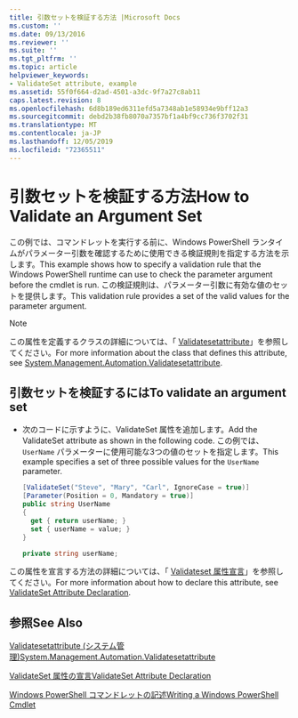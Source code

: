 ```yaml
---
title: 引数セットを検証する方法 |Microsoft Docs
ms.custom: ''
ms.date: 09/13/2016
ms.reviewer: ''
ms.suite: ''
ms.tgt_pltfrm: ''
ms.topic: article
helpviewer_keywords:
- ValidateSet attribute, example
ms.assetid: 55f0f664-d2ad-4501-a3dc-9f7a27c8ab11
caps.latest.revision: 8
ms.openlocfilehash: 6d8b189ed6311efd5a7348ab1e58934e9bff12a3
ms.sourcegitcommit: debd2b38fb8070a7357bf1a4bf9cc736f3702f31
ms.translationtype: MT
ms.contentlocale: ja-JP
ms.lasthandoff: 12/05/2019
ms.locfileid: "72365511"
---
```

# <a name="how-to-validate-an-argument-set"></a><span data-ttu-id="f96a9-102">引数セットを検証する方法</span><span class="sxs-lookup"><span data-stu-id="f96a9-102">How to Validate an Argument Set</span></span>

<span data-ttu-id="f96a9-103">この例では、コマンドレットを実行する前に、Windows PowerShell ランタイムがパラメーター引数を確認するために使用できる検証規則を指定する方法を示します。</span><span class="sxs-lookup"><span data-stu-id="f96a9-103">This example shows how to specify a validation rule that the Windows PowerShell runtime can use to check the parameter argument before the cmdlet is run.</span></span> <span data-ttu-id="f96a9-104">この検証規則は、パラメーター引数に有効な値のセットを提供します。</span><span class="sxs-lookup"><span data-stu-id="f96a9-104">This validation rule provides a set of the valid values for the parameter argument.</span></span>

> [!NOTE]
> <span data-ttu-id="f96a9-105">この属性を定義するクラスの詳細については、「 [Validatesetattribute](/dotnet/api/System.Management.Automation.ValidateSetAttribute)」を参照してください。</span><span class="sxs-lookup"><span data-stu-id="f96a9-105">For more information about the class that defines this attribute, see [System.Management.Automation.Validatesetattribute](/dotnet/api/System.Management.Automation.ValidateSetAttribute).</span></span>

## <a name="to-validate-an-argument-set"></a><span data-ttu-id="f96a9-106">引数セットを検証するには</span><span class="sxs-lookup"><span data-stu-id="f96a9-106">To validate an argument set</span></span>

- <span data-ttu-id="f96a9-107">次のコードに示すように、ValidateSet 属性を追加します。</span><span class="sxs-lookup"><span data-stu-id="f96a9-107">Add the ValidateSet attribute as shown in the following code.</span></span> <span data-ttu-id="f96a9-108">この例では、`UserName` パラメーターに使用可能な3つの値のセットを指定します。</span><span class="sxs-lookup"><span data-stu-id="f96a9-108">This example specifies a set of three possible values for the `UserName` parameter.</span></span>

    ```csharp
    [ValidateSet("Steve", "Mary", "Carl", IgnoreCase = true)]
    [Parameter(Position = 0, Mandatory = true)]
    public string UserName
    {
      get { return userName; }
      set { userName = value; }
    }

    private string userName;
    ```

<span data-ttu-id="f96a9-109">この属性を宣言する方法の詳細については、「 [Validateset 属性宣言](./validateset-attribute-declaration.md)」を参照してください。</span><span class="sxs-lookup"><span data-stu-id="f96a9-109">For more information about how to declare this attribute, see [ValidateSet Attribute Declaration](./validateset-attribute-declaration.md).</span></span>

## <a name="see-also"></a><span data-ttu-id="f96a9-110">参照</span><span class="sxs-lookup"><span data-stu-id="f96a9-110">See Also</span></span>

[<span data-ttu-id="f96a9-111">Validatesetattribute (システム管理)</span><span class="sxs-lookup"><span data-stu-id="f96a9-111">System.Management.Automation.Validatesetattribute</span></span>](/dotnet/api/System.Management.Automation.ValidateSetAttribute)

[<span data-ttu-id="f96a9-112">ValidateSet 属性の宣言</span><span class="sxs-lookup"><span data-stu-id="f96a9-112">ValidateSet Attribute Declaration</span></span>](./validateset-attribute-declaration.md)

[<span data-ttu-id="f96a9-113">Windows PowerShell コマンドレットの記述</span><span class="sxs-lookup"><span data-stu-id="f96a9-113">Writing a Windows PowerShell Cmdlet</span></span>](./writing-a-windows-powershell-cmdlet.md)
